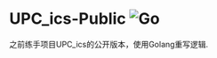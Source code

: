 # UPC_ics-Public ![Go](https://github.com/lx200916/UPC_ics-Public/workflows/Go/badge.svg)
之前练手项目UPC_ics的公开版本，使用Golang重写逻辑.
   
